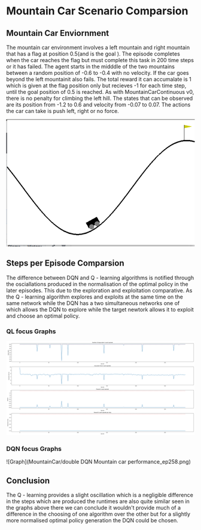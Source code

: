 # Mountain Car Scenario Comparsion

## Mountain Car Enviornment
The mountain car environment involves a left mountain and right mountain that has a flag at position 0.5(and is the goal
). The episode completes when the car reaches the flag but must complete this task in 200 time steps or it has failed. The agent starts in the midddle of the two mountains between a random position of  -0.6 to -0.4 with no velocity. If the car goes beyond the left mountainit also fails. The total reward it can accumalate is 1 which is given at the flag position only but recieves -1 for each  time step, until the goal position of 0.5 is reached. As with MountainCarContinuous v0, there is no penalty for climbing the left hill. The states that can be observed are its position from  -1.2 to 0.6 and velocity from -0.07 to 0.07. The actions the car can take is push left, right or no force.

![MountainCar](./MountainCar.png)


## Steps per Episode Comparsion
The difference between DQN and Q - learning algorithms is notified through the osciallations produced in the normalisation of the optimal policy in the later episodes. This due to the exploration and exploitation comparative. As the Q - learning algorithm explores and exploits at the same time on the same network while the DQN has a two simultaneous networks one of which allows the DQN to explore while the target newtork allows it to exploit and choose an optimal policy. 

### QL focus Graphs
![Graph](MountainCar/archiveMountainCarDQN.png)

### DQN focus Graphs 
![Graph](MountainCar/double DQN Mountain car performance_ep258.png)



## Conclusion
The Q - learning provides a slight oscillation which is a negligible difference in the steps which are produced the runtimes are also quite similar seen in the graphs above there we can conclude it wouldn't provide much of a difference in the choosing of one algorithm over the other but for a slightly more normalised optimal policy generation the DQN could be chosen.
